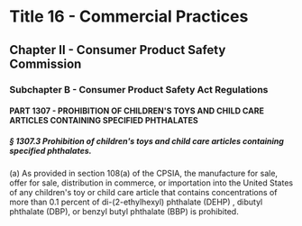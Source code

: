 
# Title 16 - Commercial Practices
## Chapter II - Consumer Product Safety Commission
### Subchapter B - Consumer Product Safety Act Regulations
#### PART 1307 - PROHIBITION OF CHILDREN'S TOYS AND CHILD CARE ARTICLES CONTAINING SPECIFIED PHTHALATES
##### § 1307.3 Prohibition of children's toys and child care articles containing specified phthalates.

(a) As provided in section 108(a) of the CPSIA, the manufacture for sale, offer for sale, distribution in commerce, or importation into the United States of any children's toy or child care article that contains concentrations of more than 0.1 percent of di-(2-ethylhexyl) phthalate (DEHP) , dibutyl phthalate (DBP), or benzyl butyl phthalate (BBP) is prohibited.

